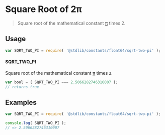 <!--

@license Apache-2.0

Copyright (c) 2018 The Stdlib Authors.

Licensed under the Apache License, Version 2.0 (the "License");
you may not use this file except in compliance with the License.
You may obtain a copy of the License at

   http://www.apache.org/licenses/LICENSE-2.0

Unless required by applicable law or agreed to in writing, software
distributed under the License is distributed on an "AS IS" BASIS,
WITHOUT WARRANTIES OR CONDITIONS OF ANY KIND, either express or implied.
See the License for the specific language governing permissions and
limitations under the License.

-->

# Square Root of 2π

> Square root of the mathematical constant [π][@stdlib/constants/float64/pi] times 2.

<section class="usage">

## Usage

```javascript
var SQRT_TWO_PI = require( '@stdlib/constants/float64/sqrt-two-pi' );
```

#### SQRT_TWO_PI

Square root of the mathematical constant [π][@stdlib/constants/float64/pi] times `2`.

```javascript
var bool = ( SQRT_TWO_PI === 2.5066282746310007 );
// returns true
```

</section>

<!-- /.usage -->

<section class="examples">

## Examples

<!-- TODO: better example -->

<!-- eslint no-undef: "error" -->

```javascript
var SQRT_TWO_PI = require( '@stdlib/constants/float64/sqrt-two-pi' );

console.log( SQRT_TWO_PI );
// => 2.5066282746310007
```

</section>

<!-- /.examples -->

<section class="links">

[@stdlib/constants/float64/pi]: https://github.com/stdlib-js/constants/tree/main/float64/pi

</section>

<!-- /.links -->

